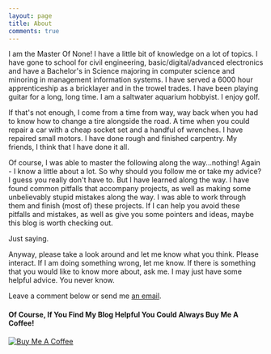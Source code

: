 ```yaml
---
layout: page
title: About
comments: true
---
```


I am the Master Of None! I have a little bit of knowledge on a lot of topics. I have gone to school for civil engineering, basic/digital/advanced electronics and have a Bachelor's in Science majoring in computer science and minoring in management information systems. I have served a 6000 hour apprenticeship as a bricklayer and in the trowel trades. I have been playing guitar for a long, long time. I am a saltwater aquarium hobbyist. I enjoy golf. 

If that's not enough, I come from a time from way, way back when you had to know how to change a tire alongside the road. A time when you could repair a car with a cheap socket set and a handful of wrenches. I have repaired small motors. I have done rough and finished carpentry. My friends, I think that I have done it all. 

Of course, I was able to master the following along the way...nothing! Again - I know a little about a lot. So why should you follow me or take my advice? I guess you really don't have to. But I have learned along the way. I have found common pitfalls that accompany projects, as well as making some unbelievably stupid mistakes along the way. I was able to work through them and finish (most of) these projects. If I can help you avoid these pitfalls and mistakes, as well as give you some pointers and ideas, maybe this blog is worth checking out. 

Just saying.

Anyway, please take a look around and let me know what you think. Please interact. If I am doing something wrong, let me know. If there is something that you would like to know more about, ask me. I may just have some helpful advice. You never know.

Leave a comment below or send me [an email](ir1_2000@yahoo.com "Email Me!"). 


#### Of Course, If You Find My Blog Helpful You Could Always Buy Me A Coffee!

<a href="https://www.buymeacoffee.com/k3SHnXsgB" target="_blank"><img src="https://www.buymeacoffee.com/assets/img/custom_images/orange_img.png" alt="Buy Me A Coffee" style="height: auto !important;width: auto !important;" ></a>

